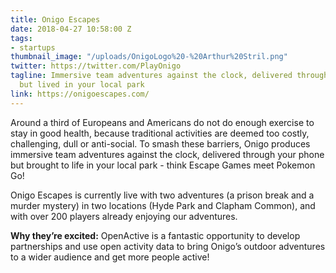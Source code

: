 ```yaml
---
title: Onigo Escapes
date: 2018-04-27 10:58:00 Z
tags:
- startups
thumbnail_image: "/uploads/OnigoLogo%20-%20Arthur%20Stril.png"
twitter: https://twitter.com/PlayOnigo
tagline: Immersive team adventures against the clock, delivered through your phone,
  but lived in your local park
link: https://onigoescapes.com/
---
```


Around a third of Europeans and Americans do not do enough exercise to stay in good health, because traditional activities are deemed too costly, challenging, dull or anti-social. To smash these barriers, Onigo produces immersive team adventures against the clock, delivered through your phone but brought to life in your local park - think Escape Games meet Pokemon Go! 

Onigo Escapes is currently live with two adventures (a prison break and a murder mystery) in two locations (Hyde Park and Clapham Common), and with over 200 players already enjoying our adventures.

**Why they’re excited:** OpenActive is a fantastic opportunity to develop partnerships and use open activity data to bring Onigo’s outdoor adventures to a wider audience and get more people active!